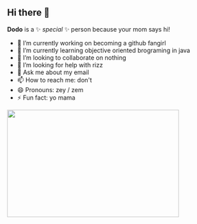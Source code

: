 ## Hi there 👋

**Dodo** is a ✨ _special_ ✨ person because your mom says hi!

- 🔭 I’m currently working on becoming a github fangirl
- 🌱 I’m currently learning objective oriented brograming in java
- 👯 I’m looking to collaborate on nothing
- 🤔 I’m looking for help with rizz
- 💬 Ask me about my email
- 📫 How to reach me: don't
- 😄 Pronouns: zey / zem
- ⚡ Fun fact: yo mama

<a href="https://github.com/devxb/gitanimals">
<img
  src="https://render.gitanimals.org/farms/DodoDorian"
  width="400"
  height="250"
/>
</a>
